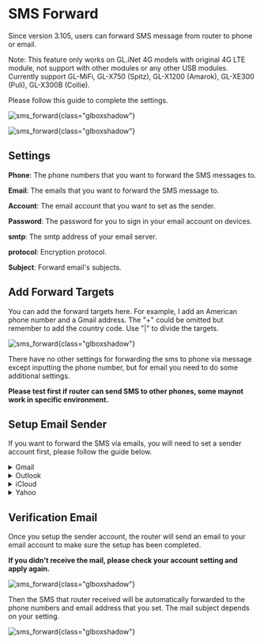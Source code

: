 # SMS Forward

Since version 3.105, users can forward SMS message from router to phone or email.

Note: This feature only works on GL.iNet 4G models with original 4G LTE module, not support with other modules or any other USB modules. Currently support GL-MiFi, GL-X750 (Spitz), GL-X1200 (Amarok), GL-XE300 (Puli), GL-X300B (Collie). 

Please follow this guide to complete the settings.

![sms_forward](https://static.gl-inet.com/docs/en/3/tutorials/sms_forward/4g_page.png){class="glboxshadow"}

![sms_forward](https://static.gl-inet.com/docs/en/3/tutorials/sms_forward/4g_modem_sms_forward.png){class="glboxshadow"}

## Settings 

**Phone**: The phone numbers that you want to forward the SMS messages to.

**Email**: The emails that you want to forward the SMS message to.

**Account**: The email account that you want to set as the sender.

**Password**: The password for you to sign in your email account on devices.

**smtp**: The smtp address of your email server.

**protocol**: Encryption protocol.

**Subject**: Forward email's subjects.

## Add Forward Targets

You can add the forward targets here. For example, I add an American phone number and a Gmail address. The "+" could be omitted but remember to add the country code. Use "|" to divide the targets.

![sms_forward](https://static.gl-inet.com/docs/en/3/tutorials/sms_forward/add.png){class="glboxshadow"}

There have no other settings for forwarding the sms to phone via message except inputting the phone number, but for email you need to do some additional settings.

**Please test first if router can send SMS to other phones, some maynot work in specific environment.**

## Setup Email Sender

If you want to forward the SMS via emails, you will need to set a sender account first, please follow the guide below.


<details>
  <summary>Gmail</summary>
  <p>For Gmail, there are two kinds if password to login as the mail sender, password or App password.</p>
  <p>For the APP Password, you need to login your google account and create it. (Need to enable two-steps verification first)</p>
  <p><img alt="sms" src="https://static.gl-inet.com/docs/en/3/tutorials/sms_forward/app_password.png"> </p>
  <p>If you want to use origin password, you need to enable "Less Secure App Access", which is conflict with two-steps verification.</p>
  <p><img alt="sms" src="https://static.gl-inet.com/docs/en/3/tutorials/sms_forward/less_secure.png"></p>
Both 465 and 587 ports are useable.
  <p>Example:</p>
  <p><img alt="sms" src="https://static.gl-inet.com/docs/en/3/tutorials/sms_forward/gmail.png"></p>
</details>


<details>
  <summary>Outlook</summary>
  <p>For Outlook, you can use password directly without any setting, and it supports port 587.</p>
  <p>Example:</p>
  <p><img alt="sms" src="https://static.gl-inet.com/docs/en/3/tutorials/sms_forward/outlook.png"></p>
</details>


<details>
  <summary>iCloud</summary>
  <p>For iCloud, you need to set an app password for login, and it supports port 587.</p>
  <p><img alt="sms" src="https://static.gl-inet.com/docs/en/3/tutorials/sms_forward/icloudapp.png"></p>
  <p>Example:</p>
  <p><img alt="sms" src="https://static.gl-inet.com/docs/en/3/tutorials/sms_forward/icloud.png"></p>
</details>


<details>
  <summary>Yahoo</summary>
  <p>For Yahoo, you need to set an app password for login, and it supports both port 465 and 587.</p>
  <p><img alt="sms" src="https://static.gl-inet.com/docs/en/3/tutorials/sms_forward/yahooapp.png"></p>
  <p>Example:</p>
  <p><img alt="sms" src="https://static.gl-inet.com/docs/en/3/tutorials/sms_forward/yahoo.png"></p>
</details>


## Verification Email

Once you setup the sender account, the router will send an email to your email account to make sure the setup has been completed.

**If you didn't receive the mail, please check your account setting and apply again.**

![sms_forward](https://static.gl-inet.com/docs/en/3/tutorials/sms_forward/verification.png){class="glboxshadow"}

Then the SMS that router received will be automatically forwarded to the phone numbers and email address that you set. The mail subject depends on your setting.

![sms_forward](https://static.gl-inet.com/docs/en/3/tutorials/sms_forward/forward_email.png){class="glboxshadow"}
